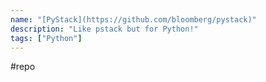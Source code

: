 ```yaml
---
name: "[PyStack](https://github.com/bloomberg/pystack)"
description: "Like pstack but for Python!"
tags: ["Python"]
---
```

#repo